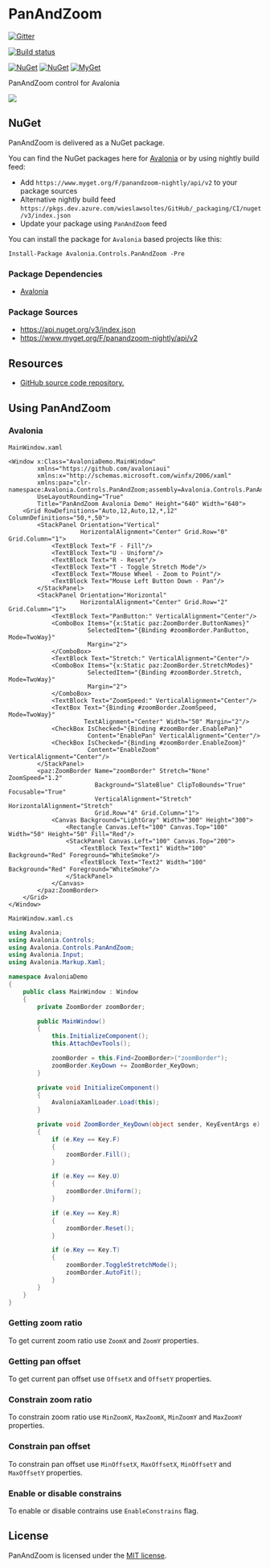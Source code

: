 # PanAndZoom

[![Gitter](https://badges.gitter.im/wieslawsoltes/PanAndZoom.svg)](https://gitter.im/wieslawsoltes/PanAndZoom?utm_source=badge&utm_medium=badge&utm_campaign=pr-badge)

[![Build status](https://dev.azure.com/wieslawsoltes/GitHub/_apis/build/status/Sources/PanAndZoom)](https://dev.azure.com/wieslawsoltes/GitHub/_build/latest?definitionId=58)

[![NuGet](https://img.shields.io/nuget/v/Avalonia.Controls.PanAndZoom.svg)](https://www.nuget.org/packages/Avalonia.Controls.PanAndZoom)
[![NuGet](https://img.shields.io/nuget/dt/PanAndZoom.svg)](https://www.nuget.org/packages/PanAndZoom)
[![MyGet](https://img.shields.io/myget/panandzoom-nightly/vpre/Avalonia.Controls.PanAndZoom.svg?label=myget)](https://www.myget.org/gallery/panandzoom-nightly) 

PanAndZoom control for Avalonia

<a href='https://www.youtube.com/watch?v=dM_cRdEuksU' target='_blank'>![](https://i.ytimg.com/vi/dM_cRdEuksU/hqdefault.jpg)<a/>

## NuGet

PanAndZoom is delivered as a NuGet package.

You can find the NuGet packages here for [Avalonia](https://www.nuget.org/packages/Avalonia.Controls.PanAndZoom/) or by using nightly build feed:
* Add `https://www.myget.org/F/panandzoom-nightly/api/v2` to your package sources
* Alternative nightly build feed `https://pkgs.dev.azure.com/wieslawsoltes/GitHub/_packaging/CI/nuget/v3/index.json`
* Update your package using `PanAndZoom` feed

You can install the package for `Avalonia` based projects like this:

`Install-Package Avalonia.Controls.PanAndZoom -Pre`

### Package Dependencies

* [Avalonia](https://www.nuget.org/packages/Avalonia/)

### Package Sources

* https://api.nuget.org/v3/index.json
* https://www.myget.org/F/panandzoom-nightly/api/v2

## Resources

* [GitHub source code repository.](https://github.com/wieslawsoltes/PanAndZoom)

## Using PanAndZoom

### Avalonia

`MainWindow.xaml`
```XAML
<Window x:Class="AvaloniaDemo.MainWindow"
        xmlns="https://github.com/avaloniaui"
        xmlns:x="http://schemas.microsoft.com/winfx/2006/xaml"
        xmlns:paz="clr-namespace:Avalonia.Controls.PanAndZoom;assembly=Avalonia.Controls.PanAndZoom"
        UseLayoutRounding="True"
        Title="PanAndZoom Avalonia Demo" Height="640" Width="640">
    <Grid RowDefinitions="Auto,12,Auto,12,*,12" ColumnDefinitions="50,*,50">
        <StackPanel Orientation="Vertical" 
                    HorizontalAlignment="Center" Grid.Row="0" Grid.Column="1">
            <TextBlock Text="F - Fill"/>
            <TextBlock Text="U - Uniform"/>
            <TextBlock Text="R - Reset"/>
            <TextBlock Text="T - Toggle Stretch Mode"/>
            <TextBlock Text="Mouse Wheel - Zoom to Point"/>
            <TextBlock Text="Mouse Left Button Down - Pan"/>
        </StackPanel>
        <StackPanel Orientation="Horizontal" 
                    HorizontalAlignment="Center" Grid.Row="2" Grid.Column="1">
            <TextBlock Text="PanButton:" VerticalAlignment="Center"/>
            <ComboBox Items="{x:Static paz:ZoomBorder.ButtonNames}" 
                      SelectedItem="{Binding #zoomBorder.PanButton, Mode=TwoWay}" 
                      Margin="2">
            </ComboBox>
            <TextBlock Text="Stretch:" VerticalAlignment="Center"/>
            <ComboBox Items="{x:Static paz:ZoomBorder.StretchModes}" 
                      SelectedItem="{Binding #zoomBorder.Stretch, Mode=TwoWay}" 
                      Margin="2">
            </ComboBox>
            <TextBlock Text="ZoomSpeed:" VerticalAlignment="Center"/>
            <TextBox Text="{Binding #zoomBorder.ZoomSpeed, Mode=TwoWay}" 
                     TextAlignment="Center" Width="50" Margin="2"/>
            <CheckBox IsChecked="{Binding #zoomBorder.EnablePan}" 
                      Content="EnablePan" VerticalAlignment="Center"/>
            <CheckBox IsChecked="{Binding #zoomBorder.EnableZoom}" 
                      Content="EnableZoom" VerticalAlignment="Center"/>
        </StackPanel>
        <paz:ZoomBorder Name="zoomBorder" Stretch="None" ZoomSpeed="1.2" 
                        Background="SlateBlue" ClipToBounds="True" Focusable="True"
                        VerticalAlignment="Stretch" HorizontalAlignment="Stretch" 
                        Grid.Row="4" Grid.Column="1">
            <Canvas Background="LightGray" Width="300" Height="300">
                <Rectangle Canvas.Left="100" Canvas.Top="100" Width="50" Height="50" Fill="Red"/>
                <StackPanel Canvas.Left="100" Canvas.Top="200">
                    <TextBlock Text="Text1" Width="100" Background="Red" Foreground="WhiteSmoke"/>
                    <TextBlock Text="Text2" Width="100" Background="Red" Foreground="WhiteSmoke"/>
                </StackPanel>
            </Canvas>
        </paz:ZoomBorder>
    </Grid>
</Window>
```

`MainWindow.xaml.cs`
```C#
using Avalonia;
using Avalonia.Controls;
using Avalonia.Controls.PanAndZoom;
using Avalonia.Input;
using Avalonia.Markup.Xaml;

namespace AvaloniaDemo
{
    public class MainWindow : Window
    {
        private ZoomBorder zoomBorder;

        public MainWindow()
        {
            this.InitializeComponent();
            this.AttachDevTools();

            zoomBorder = this.Find<ZoomBorder>("zoomBorder");
            zoomBorder.KeyDown += ZoomBorder_KeyDown;
        }

        private void InitializeComponent()
        {
            AvaloniaXamlLoader.Load(this);
        }

        private void ZoomBorder_KeyDown(object sender, KeyEventArgs e)
        {
            if (e.Key == Key.F)
            {
                zoomBorder.Fill();
            }

            if (e.Key == Key.U)
            {
                zoomBorder.Uniform();
            }

            if (e.Key == Key.R)
            {
                zoomBorder.Reset();
            }

            if (e.Key == Key.T)
            {
                zoomBorder.ToggleStretchMode();
                zoomBorder.AutoFit();
            }
        }
    }
}
```

### Getting zoom ratio

To get current zoom ratio use `ZoomX` and `ZoomY` properties. 

### Getting pan offset

To get current pan offset use `OffsetX` and `OffsetY` properties. 

### Constrain zoom ratio

To constrain zoom ratio use `MinZoomX`, `MaxZoomX`, `MinZoomY` and `MaxZoomY` properties. 

### Constrain pan offset

To constrain pan offset use `MinOffsetX`, `MaxOffsetX`, `MinOffsetY` and `MaxOffsetY` properties. 

### Enable or disable constrains

To enable or disable contrains use `EnableConstrains` flag.

## License

PanAndZoom is licensed under the [MIT license](LICENSE.TXT).

